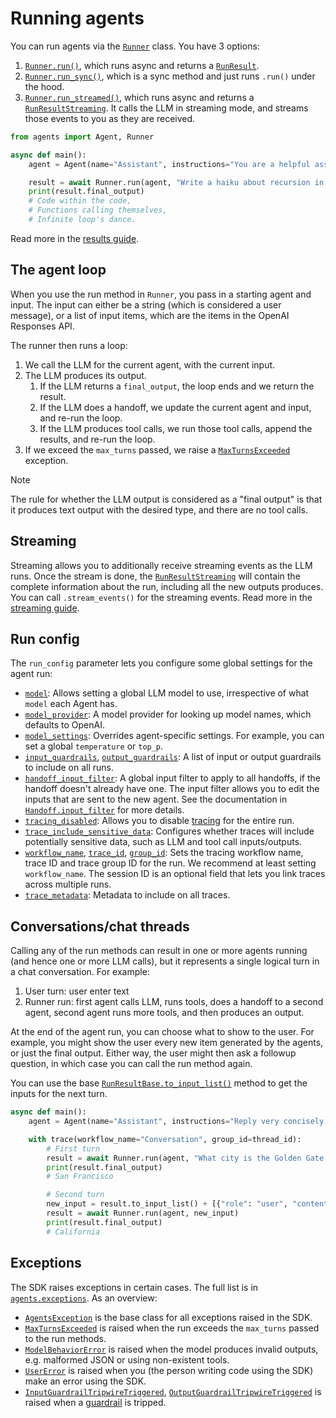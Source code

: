 # Running agents

You can run agents via the [`Runner`](https://openai.github.io/openai-agents-python/ref/run/#agents.run.Runner "Runner") class. You have 3 options:

1. [`Runner.run()`](https://openai.github.io/openai-agents-python/ref/run/#agents.run.Runner.run "run            async       classmethod   "), which runs async and returns a [`RunResult`](https://openai.github.io/openai-agents-python/ref/result/#agents.result.RunResult "RunResult            dataclass   ").
2. [`Runner.run_sync()`](https://openai.github.io/openai-agents-python/ref/run/#agents.run.Runner.run_sync "run_sync            classmethod   "), which is a sync method and just runs `.run()` under the hood.
3. [`Runner.run_streamed()`](https://openai.github.io/openai-agents-python/ref/run/#agents.run.Runner.run_streamed "run_streamed            classmethod   "), which runs async and returns a [`RunResultStreaming`](https://openai.github.io/openai-agents-python/ref/result/#agents.result.RunResultStreaming "RunResultStreaming            dataclass   "). It calls the LLM in streaming mode, and streams those events to you as they are received.

```python
from agents import Agent, Runner

async def main():
    agent = Agent(name="Assistant", instructions="You are a helpful assistant")

    result = await Runner.run(agent, "Write a haiku about recursion in programming.")
    print(result.final_output)
    # Code within the code,
    # Functions calling themselves,
    # Infinite loop's dance.
```

Read more in the [results guide](https://openai.github.io/openai-agents-python/results/).

## The agent loop

When you use the run method in `Runner`, you pass in a starting agent and input. The input can either be a string (which is considered a user message), or a list of input items, which are the items in the OpenAI Responses API.

The runner then runs a loop:

1. We call the LLM for the current agent, with the current input.
2. The LLM produces its output.
   1. If the LLM returns a `final_output`, the loop ends and we return the result.
   2. If the LLM does a handoff, we update the current agent and input, and re-run the loop.
   3. If the LLM produces tool calls, we run those tool calls, append the results, and re-run the loop.
3. If we exceed the `max_turns` passed, we raise a [`MaxTurnsExceeded`](https://openai.github.io/openai-agents-python/ref/exceptions/#agents.exceptions.MaxTurnsExceeded "MaxTurnsExceeded") exception.

Note

The rule for whether the LLM output is considered as a "final output" is that it produces text output with the desired type, and there are no tool calls.

## Streaming

Streaming allows you to additionally receive streaming events as the LLM runs. Once the stream is done, the [`RunResultStreaming`](https://openai.github.io/openai-agents-python/ref/result/#agents.result.RunResultStreaming "RunResultStreaming            dataclass   ") will contain the complete information about the run, including all the new outputs produces. You can call `.stream_events()` for the streaming events. Read more in the [streaming guide](https://openai.github.io/openai-agents-python/streaming/).

## Run config

The `run_config` parameter lets you configure some global settings for the agent run:

- [`model`](https://openai.github.io/openai-agents-python/ref/run/#agents.run.RunConfig.model "model            class-attribute       instance-attribute   "): Allows setting a global LLM model to use, irrespective of what `model` each Agent has.
- [`model_provider`](https://openai.github.io/openai-agents-python/ref/run/#agents.run.RunConfig.model_provider "model_provider            class-attribute       instance-attribute   "): A model provider for looking up model names, which defaults to OpenAI.
- [`model_settings`](https://openai.github.io/openai-agents-python/ref/run/#agents.run.RunConfig.model_settings "model_settings            class-attribute       instance-attribute   "): Overrides agent-specific settings. For example, you can set a global `temperature` or `top_p`.
- [`input_guardrails`](https://openai.github.io/openai-agents-python/ref/run/#agents.run.RunConfig.input_guardrails "input_guardrails            class-attribute       instance-attribute   "), [`output_guardrails`](https://openai.github.io/openai-agents-python/ref/run/#agents.run.RunConfig.output_guardrails "output_guardrails            class-attribute       instance-attribute   "): A list of input or output guardrails to include on all runs.
- [`handoff_input_filter`](https://openai.github.io/openai-agents-python/ref/run/#agents.run.RunConfig.handoff_input_filter "handoff_input_filter            class-attribute       instance-attribute   "): A global input filter to apply to all handoffs, if the handoff doesn't already have one. The input filter allows you to edit the inputs that are sent to the new agent. See the documentation in [`Handoff.input_filter`](https://openai.github.io/openai-agents-python/ref/handoffs/#agents.handoffs.Handoff.input_filter "input_filter            class-attribute       instance-attribute   ") for more details.
- [`tracing_disabled`](https://openai.github.io/openai-agents-python/ref/run/#agents.run.RunConfig.tracing_disabled "tracing_disabled            class-attribute       instance-attribute   "): Allows you to disable [tracing](https://openai.github.io/openai-agents-python/tracing/) for the entire run.
- [`trace_include_sensitive_data`](https://openai.github.io/openai-agents-python/ref/run/#agents.run.RunConfig.trace_include_sensitive_data "trace_include_sensitive_data            class-attribute       instance-attribute   "): Configures whether traces will include potentially sensitive data, such as LLM and tool call inputs/outputs.
- [`workflow_name`](https://openai.github.io/openai-agents-python/ref/run/#agents.run.RunConfig.workflow_name "workflow_name            class-attribute       instance-attribute   "), [`trace_id`](https://openai.github.io/openai-agents-python/ref/run/#agents.run.RunConfig.trace_id "trace_id            class-attribute       instance-attribute   "), [`group_id`](https://openai.github.io/openai-agents-python/ref/run/#agents.run.RunConfig.group_id "group_id            class-attribute       instance-attribute   "): Sets the tracing workflow name, trace ID and trace group ID for the run. We recommend at least setting `workflow_name`. The session ID is an optional field that lets you link traces across multiple runs.
- [`trace_metadata`](https://openai.github.io/openai-agents-python/ref/run/#agents.run.RunConfig.trace_metadata "trace_metadata            class-attribute       instance-attribute   "): Metadata to include on all traces.

## Conversations/chat threads

Calling any of the run methods can result in one or more agents running (and hence one or more LLM calls), but it represents a single logical turn in a chat conversation. For example:

1. User turn: user enter text
2. Runner run: first agent calls LLM, runs tools, does a handoff to a second agent, second agent runs more tools, and then produces an output.

At the end of the agent run, you can choose what to show to the user. For example, you might show the user every new item generated by the agents, or just the final output. Either way, the user might then ask a followup question, in which case you can call the run method again.

You can use the base [`RunResultBase.to_input_list()`](https://openai.github.io/openai-agents-python/ref/result/#agents.result.RunResultBase.to_input_list "to_input_list") method to get the inputs for the next turn.

```python
async def main():
    agent = Agent(name="Assistant", instructions="Reply very concisely.")

    with trace(workflow_name="Conversation", group_id=thread_id):
        # First turn
        result = await Runner.run(agent, "What city is the Golden Gate Bridge in?")
        print(result.final_output)
        # San Francisco

        # Second turn
        new_input = result.to_input_list() + [{"role": "user", "content": "What state is it in?"}]
        result = await Runner.run(agent, new_input)
        print(result.final_output)
        # California
```

## Exceptions

The SDK raises exceptions in certain cases. The full list is in [`agents.exceptions`](https://openai.github.io/openai-agents-python/ref/exceptions/#agents.exceptions). As an overview:

- [`AgentsException`](https://openai.github.io/openai-agents-python/ref/exceptions/#agents.exceptions.AgentsException "AgentsException") is the base class for all exceptions raised in the SDK.
- [`MaxTurnsExceeded`](https://openai.github.io/openai-agents-python/ref/exceptions/#agents.exceptions.MaxTurnsExceeded "MaxTurnsExceeded") is raised when the run exceeds the `max_turns` passed to the run methods.
- [`ModelBehaviorError`](https://openai.github.io/openai-agents-python/ref/exceptions/#agents.exceptions.ModelBehaviorError "ModelBehaviorError") is raised when the model produces invalid outputs, e.g. malformed JSON or using non-existent tools.
- [`UserError`](https://openai.github.io/openai-agents-python/ref/exceptions/#agents.exceptions.UserError "UserError") is raised when you (the person writing code using the SDK) make an error using the SDK.
- [`InputGuardrailTripwireTriggered`](https://openai.github.io/openai-agents-python/ref/exceptions/#agents.exceptions.InputGuardrailTripwireTriggered "InputGuardrailTripwireTriggered"), [`OutputGuardrailTripwireTriggered`](https://openai.github.io/openai-agents-python/ref/exceptions/#agents.exceptions.OutputGuardrailTripwireTriggered "OutputGuardrailTripwireTriggered") is raised when a [guardrail](https://openai.github.io/openai-agents-python/guardrails/) is tripped.
